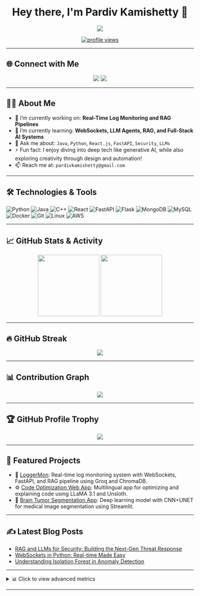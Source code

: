 <!-- Header Image -->
<h1 align="center">Hey there, I'm Pardiv Kamishetty 👋</h1>

<p align="center">
  <img src="https://readme-typing-svg.herokuapp.com?font=Fira+Code&size=22&duration=3000&pause=1000&center=true&vCenter=true&width=435&lines=Full-Stack+Developer;RAG+%2F+LLM+Enthusiast;Security+%2F+AI+Learner;Always+learning+new+things!">
</p>

<p align="center">
  <a href="https://github.com/pardivkamishetty">
    <img src="https://komarev.com/ghpvc/?username=pardivkamishetty&style=flat-square&color=blue" alt="profile views" />
  </a>
</p>

---

## 🌐 Connect with Me

<p align="center">
  <a href="https://github.com/pardivkamishetty"><img src="https://img.shields.io/badge/GitHub-100000?style=for-the-badge&logo=github&logoColor=white"/></a>
  <a href="https://www.linkedin.com/in/pardiv-kamishetty-663b6629b"><img src="https://img.shields.io/badge/LinkedIn-0077B5?style=for-the-badge&logo=linkedin&logoColor=white"/></a>
</p>

---

## 👨‍💻 About Me

- 🔭 I’m currently working on: **Real-Time Log Monitoring and RAG Pipelines**
- 🌱 I’m currently learning: **WebSockets, LLM Agents, RAG, and Full-Stack AI Systems**
- 💬 Ask me about: `Java`, `Python`, `React.js`, `FastAPI`, `Security`, `LLMs`
- ⚡ Fun fact: I enjoy diving into deep tech like generative AI, while also exploring creativity through design and automation!
- 📫 Reach me at: `pardivkamishetty@gmail.com`

---

## 🛠️ Technologies & Tools

![Python](https://img.shields.io/badge/Python-3776AB?style=for-the-badge&logo=python&logoColor=white)
![Java](https://img.shields.io/badge/Java-ED8B00?style=for-the-badge&logo=openjdk&logoColor=white)
![C++](https://img.shields.io/badge/C++-00599C?style=for-the-badge&logo=c%2B%2B&logoColor=white)
![React](https://img.shields.io/badge/React-20232A?style=for-the-badge&logo=react&logoColor=61DAFB)
![FastAPI](https://img.shields.io/badge/FastAPI-005571?style=for-the-badge&logo=fastapi)
![Flask](https://img.shields.io/badge/Flask-000000?style=for-the-badge&logo=flask&logoColor=white)
![MongoDB](https://img.shields.io/badge/MongoDB-4EA94B?style=for-the-badge&logo=mongodb&logoColor=white)
![MySQL](https://img.shields.io/badge/MySQL-4479A1?style=for-the-badge&logo=mysql&logoColor=white)
![Docker](https://img.shields.io/badge/Docker-2496ED?style=for-the-badge&logo=docker&logoColor=white)
![Git](https://img.shields.io/badge/Git-F05032?style=for-the-badge&logo=git&logoColor=white)
![Linux](https://img.shields.io/badge/Linux-FCC624?style=for-the-badge&logo=linux&logoColor=black)
![AWS](https://img.shields.io/badge/AWS-232F3E?style=for-the-badge&logo=amazon-aws&logoColor=white)

---

## 📈 GitHub Stats & Activity

<p align="center">
  <img src="https://github-readme-stats.vercel.app/api?username=pardivkamishetty&show_icons=true&theme=radical" height="165" />
  <img src="https://github-readme-stats.vercel.app/api/top-langs/?username=pardivkamishetty&layout=compact&theme=radical" height="165" />
</p>

---

## 🔥 GitHub Streak

<p align="center">
  <img src="https://github-readme-streak-stats.herokuapp.com?user=pardivkamishetty&theme=radical&hide_border=false" />
</p>

---

## 📊 Contribution Graph

<p align="center">
  <img src="https://github-readme-activity-graph.vercel.app/graph?username=pardivkamishetty&theme=rogue&area=true&hide_border=true" />
</p>

---

## 🏆 GitHub Profile Trophy

<p align="center">
  <img src="https://github-profile-trophy.vercel.app/?username=pardivkamishetty&theme=algolia&no-frame=true&column=7" />
</p>

---

## 📌 Featured Projects

- 🧠 [LoggerMon](https://github.com/pardivkamishetty/log-management): Real-time log monitoring system with WebSockets, FastAPI, and RAG pipeline using Groq and ChromaDB.
- ⚙️ [Code Optimization Web App](https://github.com/pardivkamishetty/codeOptimisationGenAI): Multilingual app for optimizing and explaining code using LLaMA 3.1 and Unsloth.
- 🧬 [Brain Tumor Segmentation App](https://github.com/pardivkamishetty/braintumorsegmentation): Deep learning model with CNN+UNET for medical image segmentation using Streamlit.

---

## ✍️ Latest Blog Posts
<!-- Automated using GitHub Actions and RSS feed -->
- [RAG and LLMs for Security: Building the Next-Gen Threat Response](#)
- [WebSockets in Python: Real-time Made Easy](#)
- [Understanding Isolation Forest in Anomaly Detection](#)

---

<details>
<summary>📊 Click to view advanced metrics</summary>

<img src="https://raw.githubusercontent.com/pardivkamishetty/pardivkamishetty/main/github-metrics.svg" />

</details>


---

<!---
pardivkamishetty/pardivkamishetty is a ✨ special ✨ repository because its `README.md` (this file) appears on your GitHub profile.
You can click the Preview link to take a look at your changes.
--->
